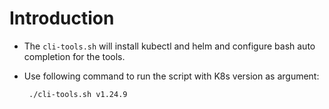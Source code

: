 # Introduction
* The ``cli-tools.sh`` will install kubectl and helm and configure bash auto completion for the tools. 
* Use following command to run the script with K8s version as argument:

    ``` ./cli-tools.sh v1.24.9```